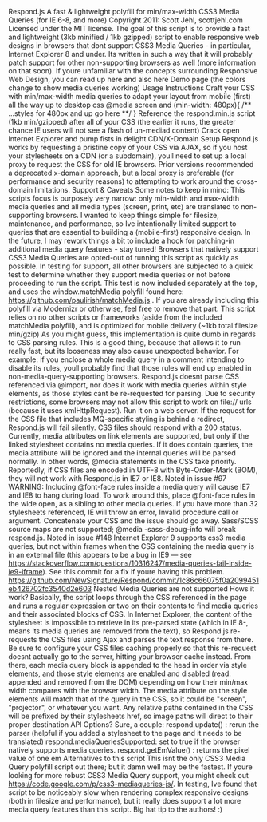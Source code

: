 Respond.js A fast & lightweight polyfill for min/max-width CSS3 Media Queries (for IE 6-8, and more) Copyright 2011: Scott Jehl, scottjehl.com Licensed under the MIT license. The goal of this script is to provide a fast and lightweight (3kb minified / 1kb gzipped) script to enable responsive web designs in browsers that dont support CSS3 Media Queries - in particular, Internet Explorer 8 and under. Its written in such a way that it will probably patch support for other non-supporting browsers as well (more information on that soon). If youre unfamiliar with the concepts surrounding Responsive Web Design, you can read up here and also here Demo page (the colors change to show media queries working) Usage Instructions Craft your CSS with min/max-width media queries to adapt your layout from mobile (first) all the way up to desktop css @media screen and (min-width: 480px){ /** ...styles for 480px and up go here **/ } Reference the respond.min.js script (1kb min/gzipped) after all of your CSS (the earlier it runs, the greater chance IE users will not see a flash of un-mediad content) Crack open Internet Explorer and pump fists in delight CDN/X-Domain Setup Respond.js works by requesting a pristine copy of your CSS via AJAX, so if you host your stylesheets on a CDN (or a subdomain), youll need to set up a local proxy to request the CSS for old IE browsers. Prior versions recommended a deprecated x-domain approach, but a local proxy is preferable (for performance and security reasons) to attempting to work around the cross-domain limitations. Support & Caveats Some notes to keep in mind: This scripts focus is purposely very narrow: only min-width and max-width media queries and all media types (screen, print, etc) are translated to non-supporting browsers. I wanted to keep things simple for filesize, maintenance, and performance, so Ive intentionally limited support to queries that are essential to building a (mobile-first) responsive design. In the future, I may rework things a bit to include a hook for patching-in additional media query features - stay tuned! Browsers that natively support CSS3 Media Queries are opted-out of running this script as quickly as possible. In testing for support, all other browsers are subjected to a quick test to determine whether they support media queries or not before proceeding to run the script. This test is now included separately at the top, and uses the window.matchMedia polyfill found here: https://github.com/paulirish/matchMedia.js . If you are already including this polyfill via Modernizr or otherwise, feel free to remove that part. This script relies on no other scripts or frameworks (aside from the included matchMedia polyfill), and is optimized for mobile delivery (~1kb total filesize min/gzip) As you might guess, this implementation is quite dumb in regards to CSS parsing rules. This is a good thing, because that allows it to run really fast, but its looseness may also cause unexpected behavior. For example: if you enclose a whole media query in a comment intending to disable its rules, youll probably find that those rules will end up enabled in non-media-query-supporting browsers. Respond.js doesnt parse CSS referenced via @import, nor does it work with media queries within style elements, as those styles cant be re-requested for parsing. Due to security restrictions, some browsers may not allow this script to work on file:// urls (because it uses xmlHttpRequest). Run it on a web server. If the request for the CSS file that includes MQ-specific styling is behind a redirect, Respond.js will fail silently. CSS files should respond with a 200 status. Currently, media attributes on link elements are supported, but only if the linked stylesheet contains no media queries. If it does contain queries, the media attribute will be ignored and the internal queries will be parsed normally. In other words, @media statements in the CSS take priority. Reportedly, if CSS files are encoded in UTF-8 with Byte-Order-Mark (BOM), they will not work with Respond.js in IE7 or IE8. Noted in issue #97 WARNING: Including @font-face rules inside a media query will cause IE7 and IE8 to hang during load. To work around this, place @font-face rules in the wide open, as a sibling to other media queries. If you have more than 32 stylesheets referenced, IE will throw an error, Invalid procedure call or argument. Concatenate your CSS and the issue should go away. Sass/SCSS source maps are not supported; @media -sass-debug-info will break respond.js. Noted in issue #148 Internet Explorer 9 supports css3 media queries, but not within frames when the CSS containing the media query is in an external file (this appears to be a bug in IE9 — see https://stackoverflow.com/questions/10316247/media-queries-fail-inside-ie9-iframe). See this commit for a fix if youre having this problem. https://github.com/NewSignature/Respond/commit/1c86c66075f0a2099451eb426702fc3540d2e603 Nested Media Queries are not supported Hows it work? Basically, the script loops through the CSS referenced in the page and runs a regular expression or two on their contents to find media queries and their associated blocks of CSS. In Internet Explorer, the content of the stylesheet is impossible to retrieve in its pre-parsed state (which in IE 8-, means its media queries are removed from the text), so Respond.js re-requests the CSS files using Ajax and parses the text response from there. Be sure to configure your CSS files caching properly so that this re-request doesnt actually go to the server, hitting your browser cache instead. From there, each media query block is appended to the head in order via style elements, and those style elements are enabled and disabled (read: appended and removed from the DOM) depending on how their min/max width compares with the browser width. The media attribute on the style elements will match that of the query in the CSS, so it could be "screen", "projector", or whatever you want. Any relative paths contained in the CSS will be prefixed by their stylesheets href, so image paths will direct to their proper destination API Options? Sure, a couple: respond.update() : rerun the parser (helpful if you added a stylesheet to the page and it needs to be translated) respond.mediaQueriesSupported: set to true if the browser natively supports media queries. respond.getEmValue() : returns the pixel value of one em Alternatives to this script This isnt the only CSS3 Media Query polyfill script out there; but it damn well may be the fastest. If youre looking for more robust CSS3 Media Query support, you might check out https://code.google.com/p/css3-mediaqueries-js/. In testing, Ive found that script to be noticeably slow when rendering complex responsive designs (both in filesize and performance), but it really does support a lot more media query features than this script. Big hat tip to the authors! :)